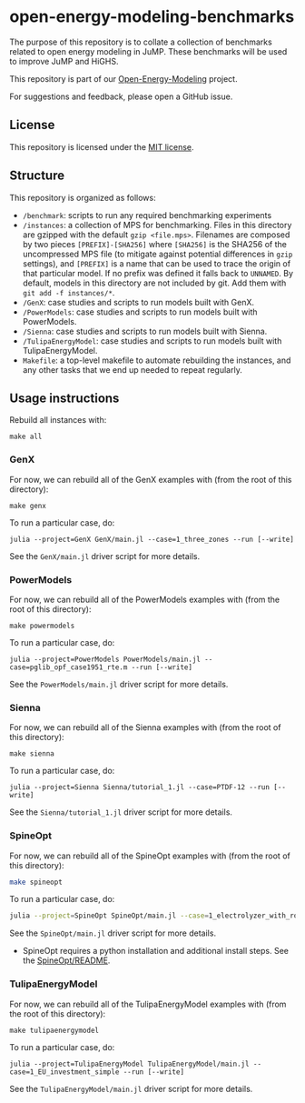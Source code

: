 # open-energy-modeling-benchmarks

The purpose of this repository is to collate a collection of benchmarks related
to open energy modeling in JuMP. These benchmarks will be used to improve JuMP
and HiGHS.

This repository is part of our [Open-Energy-Modeling](https://jump.dev/announcements/open-energy-modeling/2024/09/16/oem/)
project.

For suggestions and feedback, please open a GitHub issue.

## License

This repository is licensed under the [MIT license](https://github.com/jump-dev/open-energy-modeling-benchmarks/blob/main/LICENSE.md).

## Structure

This repository is organized as follows:

 * `/benchmark`: scripts to run any required benchmarking experiments
 * `/instances`: a collection of MPS for benchmarking. Files in this directory
   are gzipped with the default `gzip <file.mps>`. Filenames are composed by
   two pieces `[PREFIX]-[SHA256]` where `[SHA256]` is the SHA256 of
   the uncompressed MPS file (to mitigate against potential differences in
   `gzip` settings), and `[PREFIX]` is a name that can be used to
   trace the origin of that particular model. If no prefix was defined it
   falls back to `UNNAMED`. By default, models in this
   directory are not included by git. Add them with `git add -f instances/*`.
 * `/GenX`: case studies and scripts to run models built with GenX.
 * `/PowerModels`: case studies and scripts to run models built with
 PowerModels.
 * `/Sienna`: case studies and scripts to run models built with Sienna.
 * `/TulipaEnergyModel`: case studies and scripts to run models built with
 TulipaEnergyModel.
 * `Makefile`: a top-level makefile to automate rebuilding the instances, and
   any other tasks that we end up needed to repeat regularly.

## Usage instructions

Rebuild all instances with:

```
make all
```

### GenX

For now, we can rebuild all of the GenX examples with (from the root of this
directory):

```
make genx
```

To run a particular case, do:

```
julia --project=GenX GenX/main.jl --case=1_three_zones --run [--write]
```

See the `GenX/main.jl` driver script for more details.

### PowerModels

For now, we can rebuild all of the PowerModels examples with (from the root of
this directory):

```
make powermodels
```

To run a particular case, do:

```
julia --project=PowerModels PowerModels/main.jl --case=pglib_opf_case1951_rte.m --run [--write]
```

See the `PowerModels/main.jl` driver script for more details.

### Sienna

For now, we can rebuild all of the Sienna examples with (from the root of this
directory):

```
make sienna
```

To run a particular case, do:

```
julia --project=Sienna Sienna/tutorial_1.jl --case=PTDF-12 --run [--write]
```

See the `Sienna/tutorial_1.jl` driver script for more details.

### SpineOpt

For now, we can rebuild all of the SpineOpt examples with (from the
root of this directory):

```sh
make spineopt
```

To run a particular case, do:

```sh
julia --project=SpineOpt SpineOpt/main.jl --case=1_electrolyzer_with_rolling_horizon.json --run [--write]
```

See the `SpineOpt/main.jl` driver script for more details.

* SpineOpt requires a python installation and additional install steps.
See the [SpineOpt/README](https://github.com/jump-dev/open-energy-modeling-benchmarks/blob/main/SpineOpt/README.md).


### TulipaEnergyModel

For now, we can rebuild all of the TulipaEnergyModel examples with (from the
root of this directory):

```
make tulipaenergymodel
```

To run a particular case, do:

```
julia --project=TulipaEnergyModel TulipaEnergyModel/main.jl --case=1_EU_investment_simple --run [--write]
```

See the `TulipaEnergyModel/main.jl` driver script for more details.